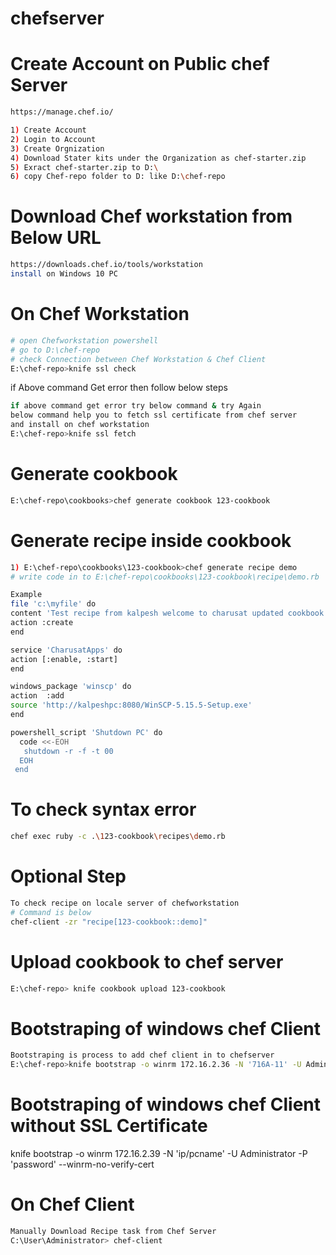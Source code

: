 # chefserver
# Create Account on  Public chef Server

```bash
https://manage.chef.io/
````
```bash
1) Create Account
2) Login to Account
3) Create Orgnization
4) Download Stater kits under the Organization as chef-starter.zip
5) Exract chef-starter.zip to D:\
6) copy Chef-repo folder to D: like D:\chef-repo
````

# Download Chef workstation from Below URL
```bash
https://downloads.chef.io/tools/workstation
install on Windows 10 PC
````
# On Chef Workstation
```bash
# open Chefworkstation powershell
# go to D:\chef-repo
# check Connection between Chef Workstation & Chef Client
E:\chef-repo>knife ssl check
````
if Above command Get error then follow below steps

```bash
if above command get error try below command & try Again
below command help you to fetch ssl certificate from chef server
and install on chef workstation
E:\chef-repo>knife ssl fetch
````

# Generate cookbook
```bash
E:\chef-repo\cookbooks>chef generate cookbook 123-cookbook
````

# Generate recipe inside cookbook

```bash
1) E:\chef-repo\cookbooks\123-cookbook>chef generate recipe demo
# write code in to E:\chef-repo\cookbooks\123-cookbook\recipe\demo.rb

Example
file 'c:\myfile' do
content 'Test recipe from kalpesh welcome to charusat updated cookbook'
action :create
end

service 'CharusatApps' do
action [:enable, :start]
end

windows_package 'winscp' do
action	:add
source 'http://kalpeshpc:8080/WinSCP-5.15.5-Setup.exe'
end

powershell_script 'Shutdown PC' do
  code <<-EOH
   shutdown -r -f -t 00
  EOH
 end


````

# To check syntax error
```bash
chef exec ruby -c .\123-cookbook\recipes\demo.rb
````

# Optional Step
```bash
To check recipe on locale server of chefworkstation
# Command is below
chef-client -zr "recipe[123-cookbook::demo]"
````

# Upload cookbook to chef server
```bash
E:\chef-repo> knife cookbook upload 123-cookbook
````

# Bootstraping of windows chef Client

```bash
Bootstraping is process to add chef client in to chefserver
E:\chef-repo>knife bootstrap -o winrm 172.16.2.36 -N '716A-11' -U Administrator -P 'password'
````

# Bootstraping of windows chef Client without SSL Certificate
knife bootstrap -o winrm 172.16.2.39 -N 'ip/pcname' -U Administrator -P 'password' --winrm-no-verify-cert

# On Chef Client
```bash
Manually Download Recipe task from Chef Server
C:\User\Administrator> chef-client
````


